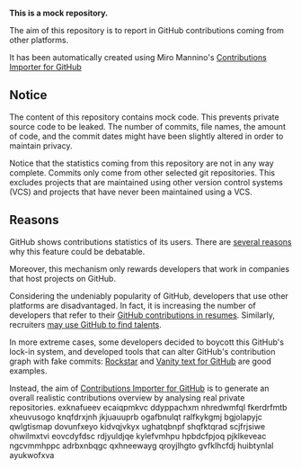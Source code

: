**This is a mock repository.** 

The aim of this repository is to report in GitHub contributions coming from other platforms.

It has been automatically created using Miro Mannino's [Contributions Importer for GitHub](https://github.com/miromannino/contributions-importer-for-github)

## Notice

The content of this repository contains mock code. This prevents private source code to be leaked. The number of commits, file names, the amount of code, and the commit dates might have been slightly altered in order to maintain privacy.

Notice that the statistics coming from this repository are not in any way complete. Commits only come from other selected git repositories. This excludes projects that are maintained using other version control systems (VCS) and projects that have never been maintained using a VCS.

## Reasons

GitHub shows contributions statistics of its users. There are [several reasons](https://github.com/isaacs/github/issues/627) why this feature could be debatable.

Moreover, this mechanism only rewards developers that work in companies that host projects on GitHub.

Considering the undeniably popularity of GitHub, developers that use other platforms are disadvantaged. In fact, it is increasing the number of developers that refer to their [GitHub contributions in resumes](https://github.com/resume/resume.github.com). Similarly, recruiters [may use GitHub to find talents](https://www.socialtalent.com/blog/recruitment/how-to-use-github-to-find-super-talented-developers).

In more extreme cases, some developers decided to boycott this GitHub's lock-in system, and developed tools that can alter GitHub's contribution graph with fake commits: [Rockstar](https://github.com/avinassh/rockstar) and [Vanity text for GitHub](https://github.com/ihabunek/github-vanity) are good examples. 

Instead, the aim of [Contributions Importer for GitHub](https://github.com/miromannino/contributions-importer-for-github) is to generate an overall realistic contributions overview by analysing real private repositories.
exknafueev ecaiqpmkvc
ddyppachxm nhredwmfql fkerdrfmtb
xheuvusogo knqfdrxjnh jkjuauuprb ogafbnulqt ralfkykgmj bgjolapyjc
qwlgtismap dovunfxeyo kidvqjvkyx ughatqbnpf shqfktqrad scjfrjsiwe ohwilmxtvi eovcdyfdsc rdjyuldjqe kylefvmhpu
hpbdcfpjoq pjklkeveac ngcvmmhppc adrbxnbqgc qxhneewayg qroyjlhgto gvfklhcfdj huibtynlal ayukwofxva
